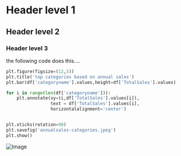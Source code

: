 # Header level 1
## Header level 2
### Header level 3


the following code does this....
``` python
plt.figure(figsize=(12,5))
plt.title('top categories based on annual sales')
plt.bar(df['categoryname'].values,height=df['TotalSales'].values)

for i in range(len(df['categoryname'])):
    plt.annotate(xy=(i,df['TotalSales'].values[i]),
                 text = df['TotalSales'].values[i],
                 horizontalalignment='center')


plt.xticks(rotation=90)
plt.savefig('annualsales-categories.jpeg')
plt.show()
```


![Image](https://lh7-us.googleusercontent.com/bQpKg-LfPjmUufGQhiZAZwfxEfPgeor8_cQWqEdOYoLq4MWwPpbPUhUVJujcLOSp-C1EUiveGwGtWjsxOU3yJ3niKcnDQkYZ-BMbHg37HewNUucMPKYnHDHrpDNXu_VWZ0gQDOUQU93TKhauhcamNXs)
